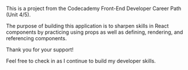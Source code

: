 This is a project from the Codecademy Front-End Developer Career Path (Unit 4/5).

The purpose of building this application is to sharpen skills in React components by practicing using props as well as defining, rendering, and referencing components.

Thank you for your support! 

Feel free to check in as I continue to build my developer skills.

